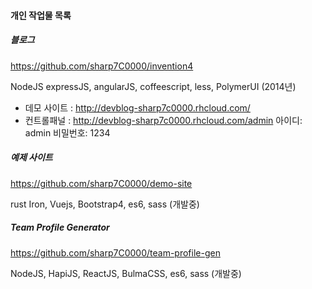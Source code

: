 #### 개인 작업물 목록

##### 블로그

https://github.com/sharp7C0000/invention4  

NodeJS expressJS, angularJS, coffeescript, less, PolymerUI (2014년)

* 데모 사이트 : http://devblog-sharp7c0000.rhcloud.com/
* 컨트롤패널  : http://devblog-sharp7c0000.rhcloud.com/admin 아이디: admin 비밀번호: 1234

##### 예제 사이트

https://github.com/sharp7C0000/demo-site

rust Iron, Vuejs, Bootstrap4, es6, sass (개발중)

##### Team Profile Generator

https://github.com/sharp7C0000/team-profile-gen

NodeJS, HapiJS, ReactJS, BulmaCSS, es6, sass (개발중)